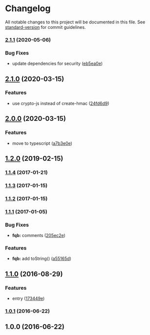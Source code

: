 # Changelog

All notable changes to this project will be documented in this file. See [standard-version](https://github.com/conventional-changelog/standard-version) for commit guidelines.

### [2.1.1](https://github.com/chunkai1312/fqb/compare/v2.1.0...v2.1.1) (2020-05-06)


### Bug Fixes

* update dependencies for security ([eb5ea0e](https://github.com/chunkai1312/fqb/commit/eb5ea0e5679f57cb4f92b40b8d34392429771050))



## [2.1.0](https://github.com/chunkai1312/fqb/compare/v2.0.0...v2.1.0) (2020-03-15)


### Features

* use crypto-js instead of create-hmac ([24fd6d9](https://github.com/chunkai1312/fqb/commit/24fd6d91f09b87efa8aabe34adf4cac78bcd41da))



## [2.0.0](https://github.com/chunkai1312/fqb/compare/v1.2.0...v2.0.0) (2020-03-15)


### Features

* move to typescript ([a7b3e0e](https://github.com/chunkai1312/fqb/commit/a7b3e0ecc9e8c23a586086cc51706a440d78d52d))



## [1.2.0](https://github.com/chunkai1312/fqb/compare/v1.1.4...v1.2.0) (2019-02-15)




### [1.1.4](https://github.com/chunkai1312/fqb/compare/v1.1.3...v1.1.4) (2017-01-21)




### [1.1.3](https://github.com/chunkai1312/fqb/compare/v1.1.2...v1.1.3) (2017-01-15)




### [1.1.2](https://github.com/chunkai1312/fqb/compare/v1.1.1...v1.1.2) (2017-01-15)




### [1.1.1](https://github.com/chunkai1312/fqb/compare/v1.1.0...v1.1.1) (2017-01-05)


### Bug Fixes

* **fqb:** comments ([205ec2e](https://github.com/chunkai1312/fqb/commit/205ec2e1fd78ce9a698a43be33f99931df67f81f))

### Features

* **fqb:** add toString() ([a55165d](https://github.com/chunkai1312/fqb/commit/a55165d980d18e90ca1547c4fe4430a6917a90e5))



## [1.1.0](https://github.com/chunkai1312/fqb/compare/v1.0.1...v1.1.0) (2016-08-29)


### Features

* entry ([173449e](https://github.com/chunkai1312/fqb/commit/173449e))



### [1.0.1](https://github.com/chunkai1312/fqb/compare/v1.0.0...v1.0.1) (2016-06-22)




## 1.0.0 (2016-06-22)
